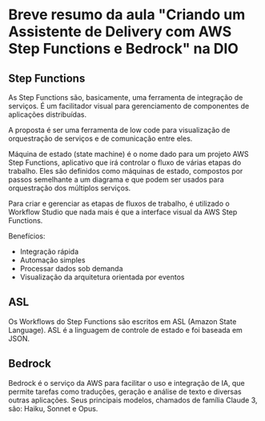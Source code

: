 # Breve resumo da aula "Criando um Assistente de Delivery com AWS Step Functions e Bedrock" na DIO

## Step Functions
As Step Functions são, basicamente, uma ferramenta de integração de serviços. É um facilitador visual para gerenciamento de componentes de aplicações distribuídas. 

A proposta é ser uma ferramenta de low code para visualização de orquestração de serviços e de comunicação entre eles.

Máquina de estado (state machine) é o nome dado para um projeto AWS Step Functions, aplicativo que irá controlar o fluxo de várias etapas do trabalho. 
Eles são definidos como máquinas de estado, compostos por passos semelhante a um diagrama e que podem ser usados para orquestração dos múltiplos serviços.

Para criar e gerenciar as etapas de fluxos de trabalho, é utilizado o Workflow Studio que nada mais é que a interface visual da AWS Step Functions. 

Benefícios:
- Integração rápida
- Automação simples
- Processar dados sob demanda
- Visualização da arquitetura orientada por eventos

## ASL
Os Workflows do Step Functions são escritos em ASL (Amazon State Language).
ASL é a linguagem de controle de estado e foi baseada em JSON.

## Bedrock
Bedrock é o serviço da AWS para facilitar o uso e integração de IA, que permite tarefas como traduções, geração e análise de texto e diversas outras aplicações. Seus principais modelos, chamados de família Claude 3, são: Haiku, Sonnet e Opus.
